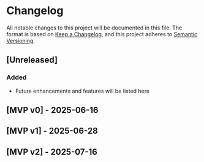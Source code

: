# Changelog
All notable changes to this project will be documented in this file.
The format is based on [Keep a Changelog](https://keepachangelog.com/en/1.1.0/),
and this project adheres to [Semantic Versioning](https://semver.org/spec/v2.0.0.html).
## [Unreleased]
### Added
- Future enhancements and features will be listed here

## [MVP v0] - 2025-06-16


## [MVP v1] - 2025-06-28

## [MVP v2] - 2025-07-16